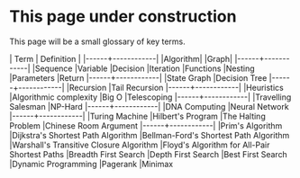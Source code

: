 # This page under construction


This page will be a small glossary of key terms.

| Term | Definition |
|------+------------|
|Algorithm|
|Graph|
|------+------------|
|Sequence
|Variable
|Decision
|Iteration
|Functions
|Nesting
|Parameters
|Return
|------+------------|
|State Graph
|Decision Tree
|------+------------|
|Recursion
|Tail Recursion
|------+------------|
|Heuristics
|Algorithmic complexity
|Big O
|Telescoping
|------+------------|
|Travelling Salesman
|NP-Hard
|------+------------|
|DNA Computing
|Neural Network
|------+------------|
|Turing Machine
|Hilbert's Program
|The Halting Problem
|Chinese Room Argument
|------+------------|
|Prim's Algorithm
|Dijkstra's Shortest Path Algorithm
|Bellman-Ford's Shortest Path Algorithm
|Warshall's Transitive Closure Algorithm
|Floyd's Algorithm for All-Pair Shortest Paths
|Breadth First Search
|Depth First Search
|Best First Search
|Dynamic Programming
|Pagerank
|Minimax